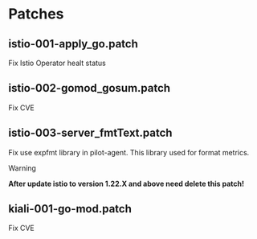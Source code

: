 # Patches

## istio-001-apply_go.patch

Fix Istio Operator healt status

## istio-002-gomod_gosum.patch

Fix CVE

## istio-003-server_fmtText.patch

Fix use expfmt library in pilot-agent. This library used for format metrics.

> [!WARNING]
> **After update istio to version 1.22.X and above need delete this patch!**

## kiali-001-go-mod.patch

Fix CVE
